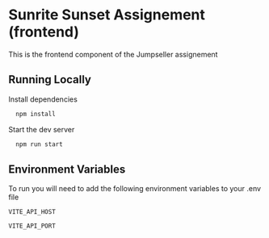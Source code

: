 # Sunrite Sunset Assignement (frontend)

This is the frontend component of the Jumpseller assignement

## Running Locally

Install dependencies

```bash
  npm install
```

Start the dev server

```bash
  npm run start
```

## Environment Variables

To run you will need to add the following environment variables to your .env file

`VITE_API_HOST`

`VITE_API_PORT`

